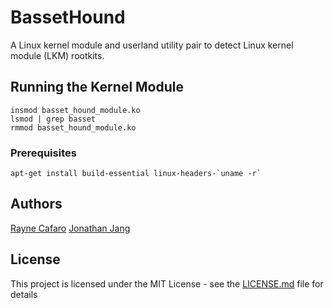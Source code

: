 # BassetHound
A Linux kernel module and userland utility pair to detect Linux kernel module (LKM) rootkits.

## Running the Kernel Module

```
insmod basset_hound_module.ko
lsmod | grep basset
rmmod basset_hound_module.ko
```

### Prerequisites

```
apt-get install build-essential linux-headers-`uname -r`
```

## Authors

[Rayne Cafaro](https://github.com/raynecafaro)
[Jonathan Jang](https://github.com/jwj3767)

## License

This project is licensed under the MIT License - see the [LICENSE.md](LICENSE.md) file for details
